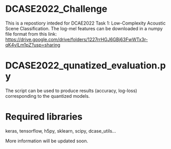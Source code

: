 # DCASE2022_Challenge

This is a repostiory inteded for DCAE2022 Task 1: Low-Complexity Acoustic Scene Classification. The log-mel features can be downloaded in a numpy file format from this link: https://drive.google.com/drive/folders/1227rrHGJ6GBj63FwWTx3r-qK4yILm1pZ?usp=sharing




# DCASE2022_qunatized_evaluation.py
The script can be used to produce results (accuracy, log-loss) corresponding to the quantized models.


# Required libraries


keras, tensorflow, h5py, sklearn, scipy, dcase_utils...



More information will be updated soon.
